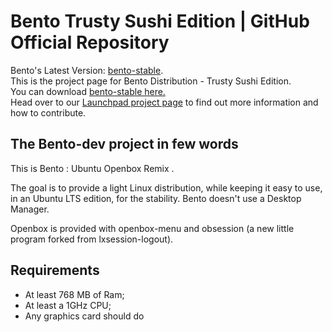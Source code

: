 # Bento Trusty Sushi Edition | GitHub Official Repository

Bento's Latest Version: [bento-stable](https://github.com/bento-dev/Bento-Stable). <br>
This is the project page for Bento Distribution - Trusty Sushi Edition.<br>
You can download [bento-stable here.](http://bentovillage.org/bento/)<br>
Head over to our [Launchpad project page](https://launchpad.net/bento-dev) to find out more information and how to contribute. 

## The Bento-dev project in few words

This is Bento : Ubuntu Openbox Remix .

The goal is to provide a light Linux distribution, while keeping it easy to use, in an Ubuntu LTS edition, for the stability. Bento doesn't use a Desktop Manager.

Openbox is provided with openbox-menu and obsession (a new little program forked from lxsession-logout).

## Requirements

- At least 768 MB of Ram;
- At least a 1GHz CPU;
- Any graphics card should do
